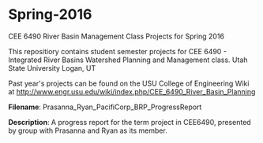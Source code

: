 # Spring-2016
CEE 6490 River Basin Management Class Projects for Spring 2016

This repositiory contains student semester projects for CEE 6490 - Integrated River Basins Watershed Planning and Management class.
Utah State University
Logan, UT

Past year's projects can be found on the USU College of Engineering Wiki at http://www.engr.usu.edu/wiki/index.php/CEE_6490_River_Basin_Planning

**Filename**: Prasanna_Ryan_PacifiCorp_BRP_ProgressReport

**Description**: A progress report for the term project in CEE6490, presented by group with Prasanna and Ryan as its member. 


